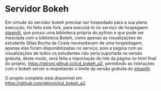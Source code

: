 # Servidor Bokeh

Em virtude do servidor bokeh precisar ser hospedado para a sua plena execução, foi feito este fork, para executá-lo no serviço de hospegaem [steamlit](https://streamlit.io/), que possui uma biblioteca própria do python e que pode ser mesclada com a biblioteca Bokeh, como apenas as visualizações do estudante Sillas Rocha da Costa necessitavam de uma hospedagem, apenas elas foram disponibilizadas no serviço, pois a página com as visualizações de todos os estudantes não seria suportada na versão gratuita, deste modo, será feita a importação do link da página no html final do projeto, https://gtironi.github.io/icd_bokeh_a2, permitindo as interações com o bokeh server e respeitando o limite da versão gratuita do [steamlit](https://streamlit.io/).

O projeto completo está disponível em https://github.com/gtironi/icd_bokeh_a2.
